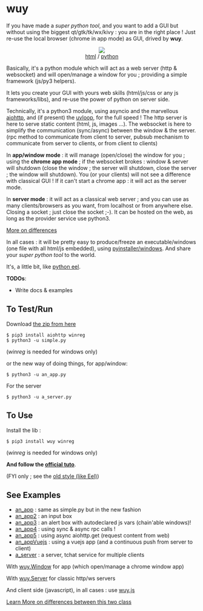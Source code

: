 # wuy 

If you have made a _super python tool_, and you want to add a GUI but without using the biggest qt/gtk/tk/wx/kivy : you are in the right place ! Just re-use the local browser (chrome in app mode) as GUI, drived by **wuy**.

<p align="center">
    <img src="https://github.com/manatlan/wuy/blob/master/wiki/capture.png"/><br/>
    <a href="https://github.com/manatlan/wuy/blob/master/web/askName.html">html</a> / 
    <a href="https://github.com/manatlan/wuy/blob/master/an_app2.py">python</a>
</p>

Basically, it's a python module which will act as a web server (http & websocket) and will open/manage a window for you ; providing a simple framework (js/py3 helpers).

It lets you create your GUI with yours web skills (html/js/css or any js frameworks/libs), and re-use the power of python on server side.

Technically, it's a python3 module, using asyncio and the marvellous [aiohttp](https://aiohttp.readthedocs.io/en/stable/), and (if present) the [uvloop](https://magic.io/blog/uvloop-blazing-fast-python-networking/), for the full speed ! The http server is here to serve static content (html, js, images ...). The websocket is here to simplify the communication (sync/async) between the window & the server. (rpc method to communicate from client to server, pubsub mechanism to communicate from server to clients, or from client to clients)

In **app/window mode** : it will manage (open/close) the window for you ; using the **chrome app mode** ; if the websocket brokes : window & server will shutdown (close the window ; the server will shutdown, close the server ; the window will shutdown). You (or your clients) will not see a difference with classical GUI ! If it can't start a chrome app : it will act as the server mode. 

In **server mode** : it will act as a classical web server ; and you can use as many clients/browsers as you want, from localhost or from anywhere else. Closing a socket ; just close the socket ;-). It can be hosted on the web, as long as the provider service use python3.

[More on differences](https://github.com/manatlan/wuy/blob/master/wiki/diff.md)

In all cases : it will be pretty easy to produce/freeze an executable/windows (one file with all html/js embedded), using [pyinstaller/windows](https://github.com/manatlan/wuy/blob/master/BUILD.bat). And share your _super python tool_ to the world.

It's, a little bit, like [python eel](https://github.com/ChrisKnott/Eel).

**TODOs**:
* Write docs & examples

## To Test/Run

Download [the zip from here](https://github.com/manatlan/wuy/archive/master.zip)

    $ pip3 install aiohttp winreg
    $ python3 -u simple.py

(_winreg_ is needed for windows only)

or the new way of doing things, for app/window:

    $ python3 -u an_app.py

For the server 

    $ python3 -u a_server.py

## To Use

Install the lib :

    $ pip3 install wuy winreg

(_winreg_ is needed for windows only)

**And follow the [official tuto](https://github.com/manatlan/wuy/blob/master/wiki/README.md)**.

(FYI only ; see the [old style (like Eel)](https://github.com/manatlan/wuy/blob/master/wiki/old.md))

## See Examples

* [an_app](https://github.com/manatlan/wuy/blob/master/an_app.py) : same as simple.py but in the new fashion
* [an_app2](https://github.com/manatlan/wuy/blob/master/an_app2.py) : an input box
* [an_app3](https://github.com/manatlan/wuy/blob/master/an_app3.py) : an alert box with autodeclared js vars (chain'able windows)!
* [an_app4](https://github.com/manatlan/wuy/blob/master/an_app4.py) : using sync & async rpc calls !
* [an_app5](https://github.com/manatlan/wuy/blob/master/an_app5.py) : using async aiohttp.get (request content from web)
* [an_appVuejs](https://github.com/manatlan/wuy/blob/master/an_appVuejs.py) : using a vuejs app (and  a continuous push from server to client)
* [a_server](https://github.com/manatlan/wuy/blob/master/a_server.py) : a server, tchat service for multiple clients

With [wuy.Window](https://github.com/manatlan/wuy/blob/master/wiki/api_py_window.md) for app (which open/manage a chrome window app)

With [wuy.Server](https://github.com/manatlan/wuy/blob/master/wiki/api_py_server.md) for classic http/ws servers

And client side (javascript), in all cases : use [wuy.js](https://github.com/manatlan/wuy/blob/master/wiki/api_js.md)

[Learn More on differences between this two class](https://github.com/manatlan/wuy/blob/master/wiki/diff.md)
